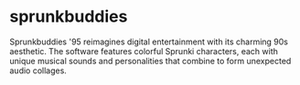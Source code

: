# sprunkbuddies
Sprunkbuddies '95 reimagines digital entertainment with its charming 90s aesthetic. The software features colorful Sprunki characters, each with unique musical sounds and personalities that combine to form unexpected audio collages.
